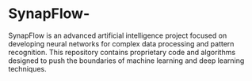 # SynapFlow-
SynapFlow is an advanced artificial intelligence project focused on developing neural networks for complex data processing and pattern recognition. This repository contains proprietary code and algorithms designed to push the boundaries of machine learning and deep learning techniques.
